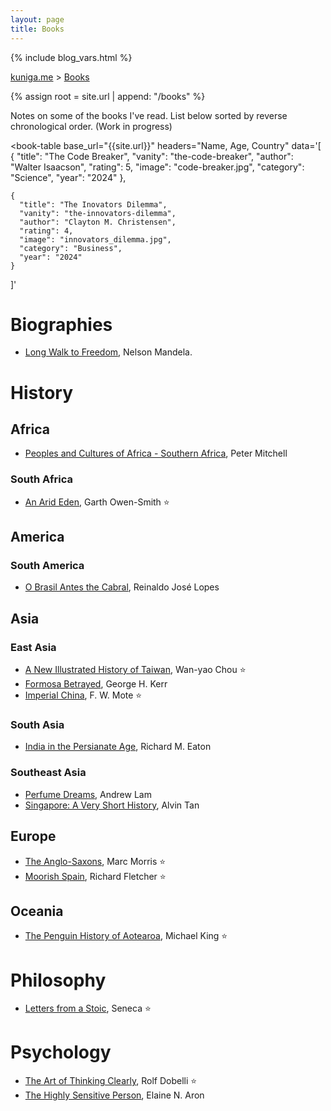 ```yaml
---
layout: page
title: Books
---
```



{% include blog_vars.html %}

<script type="text/javascript" src="{{site.baseurl}}/js/components/books.js"></script>

<p>
  <a href="{{ site.url }}">kuniga.me</a> > <a href="{{ site.url }}/books">Books</a>
</p>

{% assign root = site.url | append: "/books" %}

Notes on some of the books I've read. List below sorted by reverse chronological order. (Work in progress)

<book-table
  base_url="{{site.url}}"
  headers="Name, Age, Country"
  data='[
    {
      "title": "The Code Breaker",
      "vanity": "the-code-breaker",
      "author": "Walter Isaacson",
      "rating": 5,
      "image": "code-breaker.jpg",
      "category": "Science",
      "year": "2024"
    },

    {
      "title": "The Inovators Dilemma",
      "vanity": "the-innovators-dilemma",
      "author": "Clayton M. Christensen",
      "rating": 4,
      "image": "innovators_dilemma.jpg",
      "category": "Business",
      "year": "2024"
    }

  ]'
>
</book-table>


# Biographies

* [Long Walk to Freedom]({{books}}/long-walk-to-freedom), Nelson Mandela.

# History

## Africa

* [Peoples and Cultures of Africa - Southern Africa]({{books}}/peoples-and-cultures-of-africa-southern), Peter Mitchell

### South Africa

* [An Arid Eden]({{books}}/an-arid-eden), Garth Owen-Smith ⭐

## America

### South America

* [O Brasil Antes the Cabral]({{books}}/brasil-antes-de-cabral), Reinaldo José Lopes

## Asia

### East Asia

* [A New Illustrated History of Taiwan]({{books}}/a-new-illustrated-history-of-taiwan), Wan-yao Chou ⭐
* [Formosa Betrayed]({{books}}/formosa-betrayed), George H. Kerr
* [Imperial China]({{books}}/imperial-china), F. W. Mote ⭐

### South Asia

* [India in the Persianate Age]({{books}}/india-in-the-persianate-age.html), Richard M. Eaton

### Southeast Asia

* [Perfume Dreams]({{books}}/perfume-dreams.html), Andrew Lam
* [Singapore: A Very Short History]({{books}}/singapore-a-very-short-history.html), Alvin Tan

## Europe

* [The Anglo-Saxons]({{books}}/the-anglo-saxons), Marc Morris ⭐
* [Moorish Spain]({{books}}/moorish-spain), Richard Fletcher ⭐

## Oceania

* [The Penguin History of Aotearoa]({{books}}/the-penguin-history-of-aotearoa.html), Michael King ⭐

# Philosophy

* [Letters from a Stoic]({{books}}/letters-from-a-stoic.html), Seneca ⭐

# Psychology

* [The Art of Thinking Clearly]({{books}}/the-art-of-thinking-clearly.html), Rolf Dobelli ⭐
* [The Highly Sensitive Person]({{books}}/the-highly-sensitive-person.html), Elaine N. Aron
